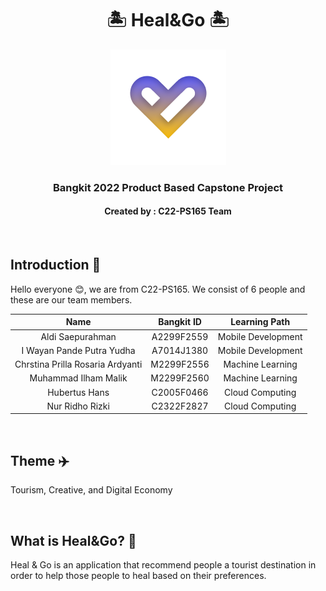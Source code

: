 <h1 align="center">🏝️ Heal&Go 🏝️</h1>
<p align="center">
  <img src="https://github.com/C22-PS165-Heal-Go/.github/blob/main/profile/HealnGo%20Logo.png" alt="HealnGo Logo">
</p>
<h3 align="center">Bangkit 2022 Product Based Capstone Project</h3>
<h4 align="center">Created by : C22-PS165 Team</h4>
<br>

## Introduction 👋
Hello everyone 😊, we are from C22-PS165. We consist of 6 people and these are our team members.

| Name | Bangkit ID | Learning Path |
| :---: | :---: | :---: |
| Aldi Saepurahman | A2299F2559 | Mobile Development |
| I Wayan Pande Putra Yudha | A7014J1380 | Mobile Development |
| Chrstina Prilla Rosaria Ardyanti | M2299F2556 | Machine Learning |
| Muhammad Ilham Malik | M2299F2560 | Machine Learning |
| Hubertus Hans | C2005F0466 | Cloud Computing |
| Nur Ridho Rizki | C2322F2827 | Cloud Computing |

<br>

## Theme ✈️
Tourism, Creative, and Digital Economy

<br>

## What is Heal&Go? 🤔
Heal & Go is an application that recommend people a tourist destination in order to help those people to heal based on their preferences.

